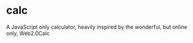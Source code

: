 # calc
A JavaScript only calculator, heavily inspired by the wonderful, but online only, Web2.0Calc
